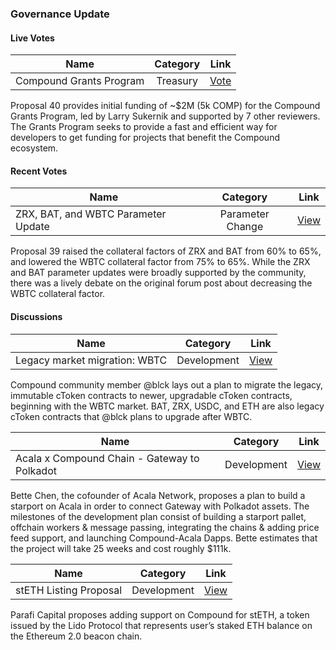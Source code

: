 ### Governance Update

#### Live Votes

| Name          | Category      | Link   |
| ------------- |:-------------:| :-----:|
| Compound Grants Program | Treasury | [Vote](https://compound.finance/governance/proposals/40) |

Proposal 40 provides initial funding of ~$2M (5k COMP) for the Compound Grants Program, led by Larry Sukernik and supported by 7 other reviewers. The Grants Program seeks to provide a fast and efficient way for developers to get funding for projects that benefit the Compound ecosystem.


#### Recent Votes

| Name          | Category      | Link   |
| ------------- |:-------------:| :-----:|
| ZRX, BAT, and WBTC Parameter Update | Parameter Change | [View](https://compound.finance/governance/proposals/39) |

Proposal 39 raised the collateral factors of ZRX and BAT from 60% to 65%, and lowered the WBTC collateral factor from 75% to 65%. While the ZRX and BAT parameter updates were broadly supported by the community, there was a lively debate on the original forum post about decreasing the WBTC collateral factor.

#### Discussions

| Name          | Category      | Link   |
| ------------- |:-------------:| :-----:|
| Legacy market migration: WBTC | Development | [View](https://www.comp.xyz/t/legacy-market-migration-wbtc/1333) |

Compound community member @blck lays out a plan to migrate the legacy, immutable cToken contracts to newer, upgradable cToken contracts, beginning with the WBTC market. BAT, ZRX, USDC, and ETH are also legacy cToken contracts that @blck plans to upgrade after WBTC.

| Name          | Category      | Link   |
| ------------- |:-------------:| :-----:|
| Acala x Compound Chain - Gateway to Polkadot | Development | [View](https://www.comp.xyz/t/acala-x-compound-chain-gateway-to-polkadot/1349) |

Bette Chen, the cofounder of Acala Network, proposes a plan to build a starport on Acala in order to connect Gateway with Polkadot assets. The milestones of the development plan consist of building a starport pallet, offchain workers & message passing, integrating the chains & adding price feed support, and launching Compound-Acala Dapps. Bette estimates that the project will take 25 weeks and cost roughly $111k.

| Name          | Category      | Link   |
| ------------- |:-------------:| :-----:|
| stETH Listing Proposal | Development | [View](https://www.comp.xyz/t/steth-listing-proposal/1306) |

Parafi Capital proposes adding support on Compound for stETH, a token issued by the Lido Protocol that represents user’s staked ETH balance on the Ethereum 2.0 beacon chain. 
